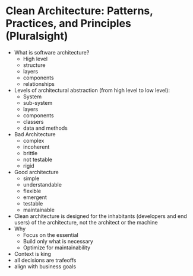 # Clean Architecture: Patterns, Practices, and Principles \(Pluralsight\)

* What is software architecture?
  * High level
  * structure
  * layers
  * components
  * relationships
* Levels of architectural abstraction \(from high level to low level\):
  * System
  * sub-system
  * layers
  * components
  * classers
  * data and methods
* Bad Architecture
  * complex
  * incoherent
  * brittle
  * not testable
  * rigid
* Good architecture
  * simple
  * understandable
  * flexible
  * emergent
  * testable
  * maintainable
* Clean architecture is designed for the inhabitants \(developers and end users\) of the architecture, not the architect or the machine
* Why
  * Focus on the essential
  * Build only what is necessary
  * Optimize for maintainability
* Context is king
* all decisions are trafeoffs
* align with business goals

